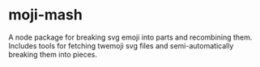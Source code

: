 # moji-mash

A node package for breaking svg emoji into parts and recombining them. Includes tools for fetching twemoji svg files and semi-automatically breaking them into pieces.
